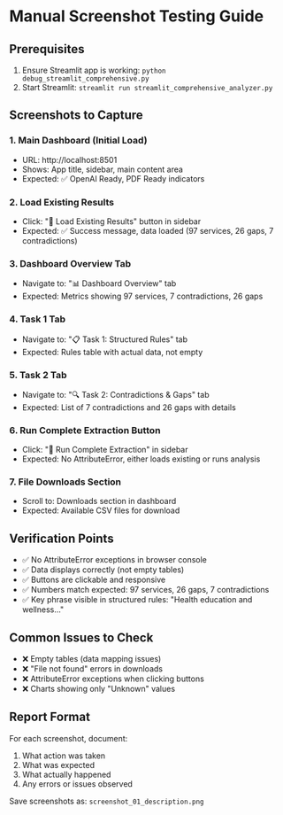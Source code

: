 # Manual Screenshot Testing Guide

## Prerequisites
1. Ensure Streamlit app is working: `python debug_streamlit_comprehensive.py`
2. Start Streamlit: `streamlit run streamlit_comprehensive_analyzer.py`

## Screenshots to Capture

### 1. Main Dashboard (Initial Load)
- URL: http://localhost:8501
- Shows: App title, sidebar, main content area
- Expected: ✅ OpenAI Ready, PDF Ready indicators

### 2. Load Existing Results
- Click: "📂 Load Existing Results" button in sidebar
- Expected: ✅ Success message, data loaded (97 services, 26 gaps, 7 contradictions)

### 3. Dashboard Overview Tab
- Navigate to: "📊 Dashboard Overview" tab
- Expected: Metrics showing 97 services, 7 contradictions, 26 gaps

### 4. Task 1 Tab
- Navigate to: "📋 Task 1: Structured Rules" tab  
- Expected: Rules table with actual data, not empty

### 5. Task 2 Tab
- Navigate to: "🔍 Task 2: Contradictions & Gaps" tab
- Expected: List of 7 contradictions and 26 gaps with details

### 6. Run Complete Extraction Button
- Click: "🚀 Run Complete Extraction" in sidebar
- Expected: No AttributeError, either loads existing or runs analysis

### 7. File Downloads Section
- Scroll to: Downloads section in dashboard
- Expected: Available CSV files for download

## Verification Points
- ✅ No AttributeError exceptions in browser console
- ✅ Data displays correctly (not empty tables)
- ✅ Buttons are clickable and responsive
- ✅ Numbers match expected: 97 services, 26 gaps, 7 contradictions
- ✅ Key phrase visible in structured rules: "Health education and wellness..."

## Common Issues to Check
- ❌ Empty tables (data mapping issues)
- ❌ "File not found" errors in downloads
- ❌ AttributeError exceptions when clicking buttons
- ❌ Charts showing only "Unknown" values

## Report Format
For each screenshot, document:
1. What action was taken
2. What was expected
3. What actually happened
4. Any errors or issues observed

Save screenshots as: `screenshot_01_description.png`
